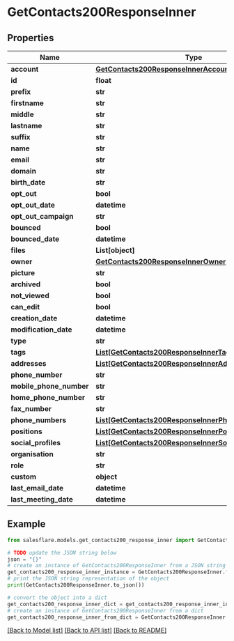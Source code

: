 # GetContacts200ResponseInner


## Properties

Name | Type | Description | Notes
------------ | ------------- | ------------- | -------------
**account** | [**GetContacts200ResponseInnerAccount**](GetContacts200ResponseInnerAccount.md) |  | [optional] 
**id** | **float** |  | 
**prefix** | **str** |  | [optional] 
**firstname** | **str** |  | [optional] 
**middle** | **str** |  | [optional] 
**lastname** | **str** |  | [optional] 
**suffix** | **str** |  | [optional] 
**name** | **str** |  | [optional] 
**email** | **str** |  | [optional] 
**domain** | **str** |  | [optional] 
**birth_date** | **str** |  | [optional] 
**opt_out** | **bool** |  | [optional] 
**opt_out_date** | **datetime** |  | [optional] 
**opt_out_campaign** | **str** |  | [optional] 
**bounced** | **bool** |  | [optional] 
**bounced_date** | **datetime** |  | [optional] 
**files** | **List[object]** |  | [optional] 
**owner** | [**GetContacts200ResponseInnerOwner**](GetContacts200ResponseInnerOwner.md) |  | [optional] 
**picture** | **str** |  | [optional] 
**archived** | **bool** |  | [optional] 
**not_viewed** | **bool** |  | [optional] 
**can_edit** | **bool** |  | [optional] 
**creation_date** | **datetime** |  | [optional] 
**modification_date** | **datetime** |  | [optional] 
**type** | **str** |  | [optional] 
**tags** | [**List[GetContacts200ResponseInnerTagsInner]**](GetContacts200ResponseInnerTagsInner.md) |  | [optional] 
**addresses** | [**List[GetContacts200ResponseInnerAddressesInner]**](GetContacts200ResponseInnerAddressesInner.md) |  | [optional] 
**phone_number** | **str** |  | [optional] 
**mobile_phone_number** | **str** |  | [optional] 
**home_phone_number** | **str** |  | [optional] 
**fax_number** | **str** |  | [optional] 
**phone_numbers** | [**List[GetContacts200ResponseInnerPhoneNumbersInner]**](GetContacts200ResponseInnerPhoneNumbersInner.md) |  | [optional] 
**positions** | [**List[GetContacts200ResponseInnerPositionsInner]**](GetContacts200ResponseInnerPositionsInner.md) |  | [optional] 
**social_profiles** | [**List[GetContacts200ResponseInnerSocialProfilesInner]**](GetContacts200ResponseInnerSocialProfilesInner.md) |  | [optional] 
**organisation** | **str** |  | [optional] 
**role** | **str** |  | [optional] 
**custom** | **object** |  | [optional] 
**last_email_date** | **datetime** |  | [optional] 
**last_meeting_date** | **datetime** |  | [optional] 

## Example

```python
from salesflare.models.get_contacts200_response_inner import GetContacts200ResponseInner

# TODO update the JSON string below
json = "{}"
# create an instance of GetContacts200ResponseInner from a JSON string
get_contacts200_response_inner_instance = GetContacts200ResponseInner.from_json(json)
# print the JSON string representation of the object
print(GetContacts200ResponseInner.to_json())

# convert the object into a dict
get_contacts200_response_inner_dict = get_contacts200_response_inner_instance.to_dict()
# create an instance of GetContacts200ResponseInner from a dict
get_contacts200_response_inner_from_dict = GetContacts200ResponseInner.from_dict(get_contacts200_response_inner_dict)
```
[[Back to Model list]](../README.md#documentation-for-models) [[Back to API list]](../README.md#documentation-for-api-endpoints) [[Back to README]](../README.md)


